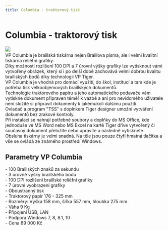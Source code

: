 ```yaml
---
title: Columbia - traktorový tisk
---
```

# Columbia - traktorový tisk

[![](admin/upload/Columbia.jpg)](admin/upload/Columbia.jpg)    
VP Columbia je braillská tiskárna nejen Braillova písma, ale i velmi kvalitní tiskárna reliéfní grafiky.  
Díky možnosti rozlišení 100 DPI a 7 úrovní výšky grafiky lze vytisknout vámi vytvořený obrázek, který si i po delší době zachovává velmi dobrou kvalitu braillských bodů díky technologii VP Tiger.  
VP Columbia je vhodná pro domácí využití, do škol, institucí a tam kde je potřeba tisk velkoobjemových braillských dokumentů.  
Technologie traktorového papíru a jeho automatického podavače vám vytiskne dokument připraven téměř k vazbě a ani pro nevidomého uživatele není složité si připravit dokumenty k jakémukoli dalšímu použití.  
Ovladač a program "TSS" s doplnkem Tiger designer umožní vytváření dokumentů bez zrakové kontroly.  
Při instalaci se nahrají potřebné soubory a doplňky do MS Office, kde jednoduše ve MS Word nebo MS Excel na kartě Tiger dříve vytvořený či současný dokument přeložíte nebo upravíte a následně vytisknete.  
Obsluha tiskárny je velmi snadná. Na těle jsou pouze čtyři hmatná tlačítka a vše se ovládá ze známého prostředí Windows.  
  

## Parametry VP Columbia

  
\- 100 Braillských znaků za sekundu  
\- 3 úrovně výšky braillského bodu  
\- 100 DPI rozlišení braillské reliéfní grafiky  
\- 7 úrovní vyobrazení grafiky  
\- Oboustranný tisk  
\- Traktorový papír 176 - 325 mm  
\- Rozměry: Výška 158 mm, šířka 557 mm, hloubka 275 mm  
\- Váha 9 Kg  
\- Připojení USB, LAN  
\- Podpora Windows 7, 8, 8.1, 10  
\- Cena 89 000 Kč